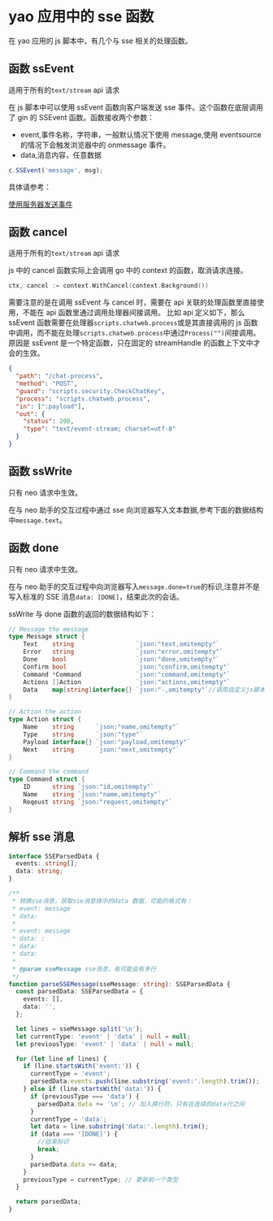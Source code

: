# yao 应用中的 sse 函数

在 yao 应用的 js 脚本中，有几个与 sse 相关的处理函数。

## 函数 ssEvent

适用于所有的`text/stream` api 请求

在 js 脚本中可以使用 ssEvent 函数向客户端发送 sse 事件。这个函数在底层调用了 gin 的 SSEvent 函数。函数接收两个参数：

- event,事件名称，字符串，一般默认情况下使用 message,使用 eventsource 的情况下会触发浏览器中的 onmessage 事件。
- data,消息内容，任意数据

```js
c.SSEvent('message', msg);
```

具体请参考：

[使用服务器发送事件](https://developer.mozilla.org/zh-CN/docs/Web/API/Server-sent_events/Using_server-sent_events#%E4%BA%8B%E4%BB%B6%E6%B5%81%E6%A0%BC%E5%BC%8F)

## 函数 cancel

适用于所有的`text/stream` api 请求

js 中的 cancel 函数实际上会调用 go 中的 context 的函数，取消请求连接。

```go
ctx, cancel := context.WithCancel(context.Background())
```

需要注意的是在调用 ssEvent 与 cancel 时，需要在 api 关联的处理函数里直接使用，不能在 api 函数里通过调用处理器间接调用。
比如 api 定义如下，那么 ssEvent 函数需要在处理器`scripts.chatweb.process`或是其直接调用的 js 函数中调用，而不能在处理`scripts.chatweb.process`中通过`Process("")`间接调用。原因是 ssEvent 是一个特定函数，只在固定的 streamHandle 的函数上下文中才会的生效。

```json
{
  "path": "/chat-process",
  "method": "POST",
  "guard": "scripts.security.CheckChatKey",
  "process": "scripts.chatweb.process",
  "in": [":payload"],
  "out": {
    "status": 200,
    "type": "text/event-stream; charset=utf-8"
  }
}
```

## 函数 ssWrite

只有 neo 请求中生效。

在与 neo 助手的交互过程中通过 sse 向浏览器写入文本数据,参考下面的数据结构中`message.text`。

## 函数 done

只有 neo 请求中生效。

在与 neo 助手的交互过程中向浏览器写入`message.done=true`的标识,注意并不是写入标准的 SSE 消息`data: [DONE]`，结束此次的会话。

ssWrite 与 done 函数的返回的数据结构如下：

```go
// Message the message
type Message struct {
	Text    string                 `json:"text,omitempty"`
	Error   string                 `json:"error,omitempty"`
	Done    bool                   `json:"done,omitempty"`
	Confirm bool                   `json:"confirm,omitempty"`
	Command *Command               `json:"command,omitempty"`
	Actions []Action               `json:"actions,omitempty"`
	Data    map[string]interface{} `json:"-,omitempty"`//调用自定义js脚本后返回的结果
}

// Action the action
type Action struct {
	Name    string      `json:"name,omitempty"`
	Type    string      `json:"type"`
	Payload interface{} `json:"payload,omitempty"`
	Next    string      `json:"next,omitempty"`
}

// Command the command
type Command struct {
	ID      string `json:"id,omitempty"`
	Name    string `json:"name,omitempty"`
	Reqeust string `json:"request,omitempty"`
}
```

## 解析 sse 消息

```ts
interface SSEParsedData {
  events: string[];
  data: string;
}

/**
 * 转换sse消息，获取sse消息体中的data 数据，可能的格式有：
 * event: message
 * data:
 *
 * event: message
 * data: :
 * data:
 * data:
 *
 * @param sseMessage sse消息，有可能会有多行
 */
function parseSSEMessage(sseMessage: string): SSEParsedData {
  const parsedData: SSEParsedData = {
    events: [],
    data: '',
  };

  let lines = sseMessage.split('\n');
  let currentType: 'event' | 'data' | null = null;
  let previousType: 'event' | 'data' | null = null;

  for (let line of lines) {
    if (line.startsWith('event:')) {
      currentType = 'event';
      parsedData.events.push(line.substring('event:'.length).trim());
    } else if (line.startsWith('data:')) {
      if (previousType === 'data') {
        parsedData.data += '\n'; // 加入换行符，只有在连续的data行之间
      }
      currentType = 'data';
      let data = line.substring('data:'.length).trim();
      if (data === '[DONE]') {
        //结束标识
        break;
      }
      parsedData.data += data;
    }
    previousType = currentType; // 更新前一个类型
  }

  return parsedData;
}
```
